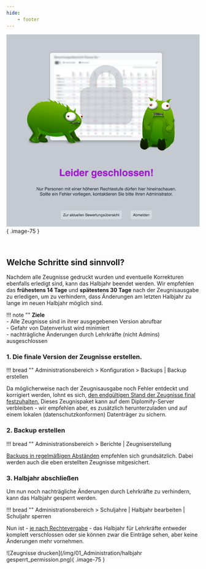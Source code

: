 ```yaml
---
hide:
    - footer
---
```


![Zeugnisse drucken](/img/01_Administration/Halbjahr_abgeschlossen.png){ .image-75 }

<br>

## Welche Schritte sind sinnvoll?

Nachdem alle Zeugnisse gedruckt wurden und eventuelle Korrekturen ebenfalls erledigt sind, kann das Halbjahr beendet werden. Wir empfehlen das **frühestens 14 Tage** und **spätestens 30 Tage** nach der Zeugnisausgabe zu erledigen, um zu verhindern, dass Änderungen am letzten Halbjahr zu lange im neuen Halbjahr möglich sind.<br>


!!! note ""
    **Ziele** <br>
    - Alle Zeugnisse sind in ihrer ausgegebenen Version abrufbar <br>
    - Gefahr von Datenverlust wird minimiert<br>
    - nachträgliche Änderungen durch Lehrkräfte (nicht Admins) ausgeschlossen<br>


### 1. Die finale Version der Zeugnisse erstellen.

!!! bread ""
    Administrationsbereich > Konfiguration > Backups | Backup erstellen

Da möglicherweise nach der Zeugnisausgabe noch Fehler entdeckt und korrigiert werden, lohnt es sich, [den endgültigen Stand der Zeugnisse final festzuhalten.](../../Anleitungen/Administration/Alle_Zeugnisse_drucken.md) 
Dieses Zeugnispaket kann auf dem Diplomify-Server verbleiben - wir empfehlen aber, es zusätzlich herunterzuladen und auf einem lokalen (datenschutzkonformen) Datenträger zu sichern.

### 2. Backup erstellen

!!! bread ""
    Administrationsbereich > Berichte | Zeugniserstellung

[Backups in regelmäßigen Abständen](../../Anleitungen/Administration/Backup.md) empfehlen sich grundsätzlich. Dabei werden auch die eben erstellten Zeugnisse mitgesichert.

### 3. Halbjahr abschließen
Um nun noch nachträgliche Änderungen durch Lehrkräfte zu verhindern, kann das Halbjahr gesperrt werden.

!!! bread ""
    Administrationsbereich > Schuljahre | Halbjahr bearbeiten | Schuljahr sperren

Nun ist - [je nach Rechtevergabe](../../Anleitungen/Administration/Rechte_vergeben.md#gesperrte-halbjahre) - das Halbjahr für Lehrkräfte entweder komplett verschlossen oder sie können zwar die Einträge sehen, aber keine Änderungen mehr vornehmen.


![Zeugnisse drucken](/img/01_Administration/halbjahr gesperrt_permission.png){ .image-75 }
